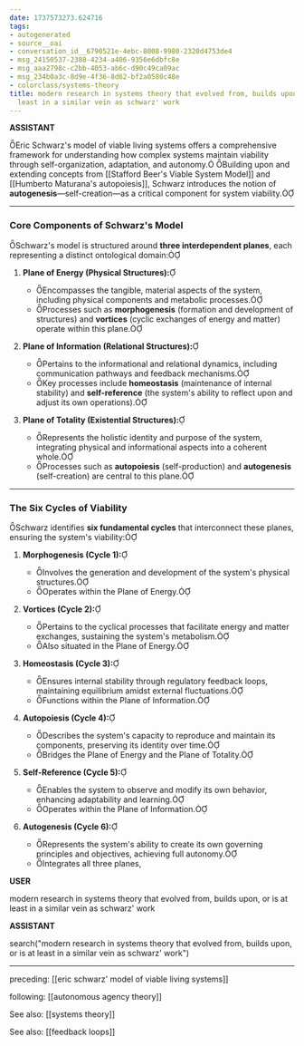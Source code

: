 ```yaml
---
date: 1737573273.624716
tags:
- autogenerated
- source__oai
- conversation_id__6790521e-4ebc-8008-9980-2320d4753de4
- msg_24150537-2388-4234-a406-9356e6dbfc8e
- msg_aaa2798c-c2bb-4053-ab6c-d90c49ca09ac
- msg_234b0a3c-8d9e-4f36-8d62-bf2a0580c48e
- colorclass/systems-theory
title: modern research in systems theory that evolved from, builds upon, or is at
  least in a similar vein as schwarz' work
---
```


**ASSISTANT**

Eric Schwarz's model of viable living systems offers a comprehensive framework for understanding how complex systems maintain viability through self-organization, adaptation, and autonomy. Building upon and extending concepts from [[Stafford Beer's Viable System Model]] and [[Humberto Maturana's autopoiesis]], Schwarz introduces the notion of **autogenesis**—self-creation—as a critical component for system viability.

---

### Core Components of Schwarz's Model

Schwarz's model is structured around **three interdependent planes**, each representing a distinct ontological domain:

1. **Plane of Energy (Physical Structures):**
   - Encompasses the tangible, material aspects of the system, including physical components and metabolic processes.
   - Processes such as **morphogenesis** (formation and development of structures) and **vortices** (cyclic exchanges of energy and matter) operate within this plane.

2. **Plane of Information (Relational Structures):**
   - Pertains to the informational and relational dynamics, including communication pathways and feedback mechanisms.
   - Key processes include **homeostasis** (maintenance of internal stability) and **self-reference** (the system's ability to reflect upon and adjust its own operations).

3. **Plane of Totality (Existential Structures):**
   - Represents the holistic identity and purpose of the system, integrating physical and informational aspects into a coherent whole.
   - Processes such as **autopoiesis** (self-production) and **autogenesis** (self-creation) are central to this plane.

---

### The Six Cycles of Viability

Schwarz identifies **six fundamental cycles** that interconnect these planes, ensuring the system's viability:

1. **Morphogenesis (Cycle 1):**
   - Involves the generation and development of the system's physical structures.
   - Operates within the Plane of Energy.

2. **Vortices (Cycle 2):**
   - Pertains to the cyclical processes that facilitate energy and matter exchanges, sustaining the system's metabolism.
   - Also situated in the Plane of Energy.

3. **Homeostasis (Cycle 3):**
   - Ensures internal stability through regulatory feedback loops, maintaining equilibrium amidst external fluctuations.
   - Functions within the Plane of Information.

4. **Autopoiesis (Cycle 4):**
   - Describes the system's capacity to reproduce and maintain its components, preserving its identity over time.
   - Bridges the Plane of Energy and the Plane of Totality.

5. **Self-Reference (Cycle 5):**
   - Enables the system to observe and modify its own behavior, enhancing adaptability and learning.
   - Operates within the Plane of Information.

6. **Autogenesis (Cycle 6):**
   - Represents the system's ability to create its own governing principles and objectives, achieving full autonomy.
   - Integrates all three planes,


**USER**

modern research in systems theory that evolved from, builds upon, or is at least in a similar vein as schwarz' work


**ASSISTANT**

search("modern research in systems theory that evolved from, builds upon, or is at least in a similar vein as schwarz' work")


---

preceding: [[eric schwarz' model of viable living systems]]  


following: [[autonomous agency theory]]

See also: [[systems theory]]


See also: [[feedback loops]]